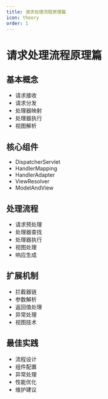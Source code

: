 ```yaml
---
title: 请求处理流程原理篇
icon: theory
order: 1
---
```


# 请求处理流程原理篇

## 基本概念
- 请求接收
- 请求分发
- 处理器映射
- 处理器执行
- 视图解析

## 核心组件
- DispatcherServlet
- HandlerMapping
- HandlerAdapter
- ViewResolver
- ModelAndView

## 处理流程
- 请求预处理
- 处理器查找
- 处理器执行
- 视图处理
- 响应生成

## 扩展机制
- 拦截器链
- 参数解析
- 返回值处理
- 异常处理
- 视图技术

## 最佳实践
- 流程设计
- 组件配置
- 异常处理
- 性能优化
- 维护建议
